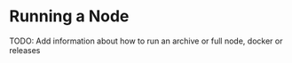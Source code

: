 # Running a Node

TODO: Add information about how to run an archive or full node, docker or releases
